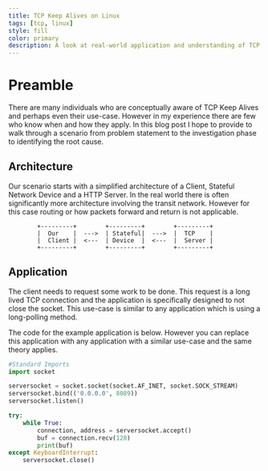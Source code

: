 ```yaml
---
title: TCP Keep Alives on Linux
tags: [tcp, linux]
style: fill
color: primary
description: A look at real-world application and understanding of TCP Keep Alives.
---
```


# Preamble

There are many individuals who are conceptually aware of TCP Keep Alives and perhaps even their use-case. However in my experience there are few who know when and how they apply. In this blog post I hope to provide to walk through a scenario from problem statement to the investigation phase to identifying the root cause.


## Architecture

Our scenario starts with a simplified architecture of a Client, Stateful Network Device and a HTTP Server. In the real world there is often significantly more architecture involving the transit network. However for this case routing or how packets forward and return is not applicable.

```
        +---------+        +---------+        +---------+
        |  Our    |  --->  | Stateful|  --->  |  TCP    |
        |  Client |  <---  | Device  |  <---  |  Server |
        +---------+        +---------+        +---------+
```

## Application

The client needs to request some work to be done. This request is a long lived TCP connection and the application is specifically designed to not close the socket. This use-case is similar to any application which is using a long-polling method.

The code for the example application is below. However you can replace this application with any application with a similar use-case and the same theory applies.

```py
#Standard Imports
import socket

serversocket = socket.socket(socket.AF_INET, socket.SOCK_STREAM)
serversocket.bind(('0.0.0.0', 8089))
serversocket.listen()

try:
    while True:
        connection, address = serversocket.accept()
        buf = connection.recv(128)
        print(buf)
except KeyboardInterrupt:
    serversocket.close()
```



<!---
linux checks via "ss -to" command, showing active TCB and other details

not all processes are actively using keep alive for their socket

RFC1122 / RFC9293: in order for each operating systems' TCP implementation to be considered compliant with the TCP Standard the operating system must allow the application to turn keep-alives on or off for each socket and they must default to off. Linux offers this socket option "SO_KEEPALIVE"

idle timeouts

https://www.man7.org/linux/man-pages/man7/socket.7.html

https://www.ietf.org/rfc/rfc9293.html#name-tcp-keep-alives

import socket

clientsocket = socket.socket(socket.AF_INET, socket.SOCK_STREAM)
clientsocket.connect(('18.218.61.202', 8089))
data = 'hello'
clientsocket.send(data.encode())

--->